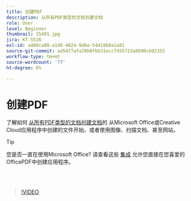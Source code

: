```yaml
---
title: 创建PDF
description: 从所有PDF类型的文档创建文档
role: User
level: Beginner
thumbnail: 35491.jpg
jira: KT-5526
exl-id: a480ca00-a1d6-4024-9d6e-54418b8a1a81
source-git-commit: ad54f7afa78b0fbb31eccf455723a8890cb92355
workflow-type: tm+mt
source-wordcount: '77'
ht-degree: 6%

---
```


# 创建PDF

了解如何 [从所有PDF类型的文档创建文档](https://www.adobe.com/acrobat/online/convert-pdf.html)的 从Microsoft Office或Creative Cloud应用程序中创建的文件开始，或者使用图像、扫描文档、甚至网站。

>[!TIP]
>
>您是否一直在使用Microsoft Office? 请查看这些 [集成](../integrate/integrate-overview.md#microsoft) 允许您直接在您喜爱的OfficePDF中创建应用程序。

<br> 

>[!VIDEO](https://video.tv.adobe.com/v/35491?quality=12&learn=on&hidetitle=true)